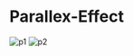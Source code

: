 # Parallex-Effect

![p1](https://github.com/sattunikam/Parallex-Effect/assets/98211397/0565c862-c66f-46e0-b8b0-4108075f6cdd)
![p2](https://github.com/sattunikam/Parallex-Effect/assets/98211397/607ae264-2a30-403f-8f09-170631aa50c8)
